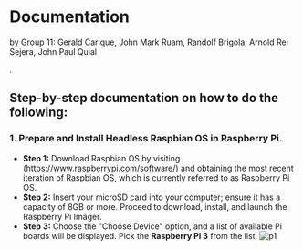 # Documentation
by Group 11: Gerald Carique, John Mark Ruam, Randolf Brigola, Arnold Rei Sejera, John Paul Quial

.    
##  Step-by-step documentation on how to do the following:
### 1. Prepare and Install Headless Raspbian OS in Raspberry Pi.
* **Step 1:** Download Raspbian OS by visiting (https://www.raspberrypi.com/software/) and obtaining the most recent iteration of Raspbian OS, which is currently referred to as Raspberry Pi OS.
* **Step 2:** Insert your microSD card into your computer; ensure it has a capacity of 8GB or more. Proceed to download, install, and launch the Raspberry Pi Imager.
* **Step 3:** Choose the "Choose Device" option, and a list of available Pi boards will be displayed. Pick the **Raspberry Pi 3** from the list.
![p1](https://github.com/MarkRuam/Info_assure/assets/146324538/c6b5602d-90d9-4980-bd18-1d8b95626421)
